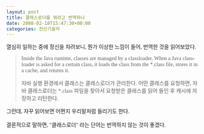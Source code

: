 ```yaml
---
layout: post
title: 클래스로더를 뭐라고 번역하나
date: 2008-02-18T15:47:30+00:00
categories: 전산기술자
---
```

<SPAN lang=EN-US style="mso-fareast-font-family: HY견명조"><FONT face=바탕체>열심히 일하는 중에 정신을 차려보니, 뭔가 이상한 느낌이 들어, 번역한 것을 읽어보았다.<br /></FONT>
<BLOCKQUOTE><FONT face=바탕체><SPAN lang=EN-US style="mso-fareast-font-family: HY견명조">Inside the Java runtime, classes are managed by a classloader. When a Java classloader is asked for a certain class, it loads the class from the *.class file, stores it in a cache, and returns it. </SPAN>&nbsp; <?xml:namespace prefix = o ns = "urn:schemas-microsoft-com:office:office" /><o:p></o:p></FONT><SPAN style="FONT-FAMILY: HY견명조"><FONT face="'BatangChe', ' Serif'"><!--StartFragment-->
<P class=바탕글><SPAN style="FONT-FAMILY: HY견명조"><FONT face="'BatangChe',  Serif">자바 실행 환경에서 클래스는 클래스로더가 관리한다. 어떤 클래스를 요청하면, 자바 클래스로더는 *.class 파일을 찾아서 요청받은 클래스를 읽어 들인 후 캐시에 저장하고 리턴한다.</FONT> </SPAN></P></FONT></SPAN></BLOCKQUOTE>
<P class=바탕글></SPAN><SPAN style="FONT-FAMILY: HY견명조"><FONT face="'BatangChe', ' Serif'">그런데, 자꾸 읽어보면 어쩐지 우리말처럼 들리기도 한다.<br /><br />결론적으로 말하면, "클래스로더" 라는 단어는 번역하지 않는 것이 좋겠다.</FONT></SPAN></P>
